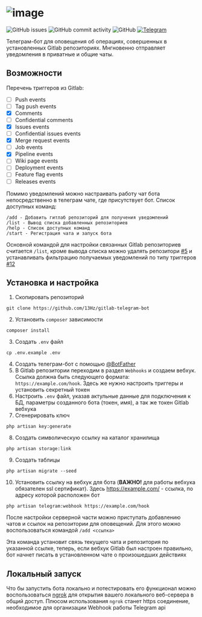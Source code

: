 # ![image](https://user-images.githubusercontent.com/39442071/213875462-0756d564-ac1f-43c8-b533-9d218f4cfedc.png)
![GitHub issues](https://img.shields.io/github/issues-raw/13Hz/gitlab-telegram-bot)
![GitHub commit activity](https://img.shields.io/github/commit-activity/m/13Hz/gitlab-telegram-bot)
![GitHub](https://img.shields.io/github/license/13Hz/gitlab-telegram-bot)
[![Telegram](https://img.shields.io/static/v1?label=telegram&message=@not1s_bot&color=279fda)](https://t.me/not1s_bot)

Телеграм-бот для оповещения об операциях, совершенных в установленных Gitlab репозиториях. Мнгновенно отправляет уведомления в приватные и общие чаты.

## Возможности

Перечень триггеров из Gitlab:
- [ ] Push events
- [ ] Tag push events
- [X] Comments
- [ ] Confidential comments
- [X] Issues events
- [ ] Confidential issues events
- [X] Merge request events
- [ ] Job events
- [X] Pipeline events
- [ ] Wiki page events
- [ ] Deployment events
- [ ] Feature flag events
- [ ] Releases events

Помимо уведомлений можно настраивать работу чат бота непосредственно в телеграм чате, где присутствует бот.
Список доступных команд:
```
/add - Добавить гитлаб репозиторий для получения уведомлений
/list - Вывод списка добавленных репозиториев
/help - Список доступных команд
/start - Регистрация чата и запуск бота
```
Основной командой для настройки связанных Gitlab репозиториев считается `/list`, кроме вывода списка можно удалять репозитори [#5](https://github.com/13Hz/gitlab-telegram-bot/pull/5) и устанавливать фильтрацию получаемых уведомлений по типу триггеров [#12](https://github.com/13Hz/gitlab-telegram-bot/pull/12)


## Установка и настройка

1. Скопировать репозиторий
```
git clone https://github.com/13Hz/gitlab-telegram-bot
```
2. Установить `composer` зависимости
```
composer install
```
3. Создать `.env` файл
```
cp .env.example .env
```
4. Создать телеграм-бот с помощью [@BotFather](https://t.me/BotFather)
5. В Gitlab репозитории переходим в раздел `Webhooks` и создаем вебхук. Ссылка должна быть следующего формата: `https://example.com/hook`. 
Здесь же нужно настроить триггеры и установить секретный токен
6. Настроить `.env` файл, указав актульные данные для подключения к БД, параметры созданного бота (токен, имя), а так же токен Gitlab вебхука
7. Сгенерировать ключ
```
php artisan key:generate
```
8. Создать символическую ссылку на каталог хранилища
```
php artisan storage:link
```
9. Создать таблицы
```
php artisan migrate --seed
```
10. Установить ссылку на вебхук для бота (**ВАЖНО!** для работы вебхука обязателен ssl сертификат). Здесь https://example.com/ - ссылка, по адресу которой расположен бот
```
php artisan telegram:webhook https://example.com/hook
```

После настройки серверной части можно приступать добавлению чатов и ссылок на репозитории для оповещений. Для этого можно воспользоваться командой `/add <ссылка>`

Эта команда установит связь текущего чата и репозитория по указанной ссылке, теперь, если вебхук Gitlab был настроен правильно, бот начнет писать в установленном чате о произошедших действиях

## Локальный запуск

Что бы запустить бота локально и потестировать его функционал можно воспользоваться [ngrok](https://ngrok.com/) для открытия вашего локального веб-сервера в общий доступ. Плюсом использования `ngrok` станет https соединение, необходимое для организации Webhook работы Telegram api

